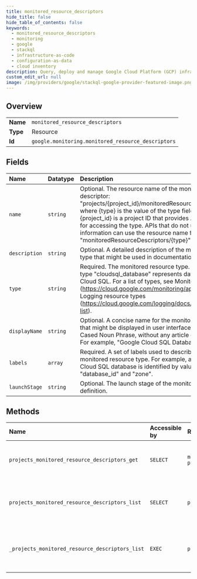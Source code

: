 ```yaml
---
title: monitored_resource_descriptors
hide_title: false
hide_table_of_contents: false
keywords:
  - monitored_resource_descriptors
  - monitoring
  - google    
  - stackql
  - infrastructure-as-code
  - configuration-as-data
  - cloud inventory
description: Query, deploy and manage Google Cloud Platform (GCP) infrastructure and resources using SQL
custom_edit_url: null
image: /img/providers/google/stackql-google-provider-featured-image.png
---
```

  
    

## Overview
<table><tbody>
<tr><td><b>Name</b></td><td><code>monitored_resource_descriptors</code></td></tr>
<tr><td><b>Type</b></td><td>Resource</td></tr>
<tr><td><b>Id</b></td><td><code>google.monitoring.monitored_resource_descriptors</code></td></tr>
</tbody></table>

## Fields
| Name | Datatype | Description |
|:-----|:---------|:------------|
| `name` | `string` | Optional. The resource name of the monitored resource descriptor: "projects/&#123;project_id&#125;/monitoredResourceDescriptors/&#123;type&#125;" where &#123;type&#125; is the value of the type field in this object and &#123;project_id&#125; is a project ID that provides API-specific context for accessing the type. APIs that do not use project information can use the resource name format "monitoredResourceDescriptors/&#123;type&#125;". |
| `description` | `string` | Optional. A detailed description of the monitored resource type that might be used in documentation. |
| `type` | `string` | Required. The monitored resource type. For example, the type "cloudsql_database" represents databases in Google Cloud SQL. For a list of types, see Monitoring resource types (https://cloud.google.com/monitoring/api/resources) and Logging resource types (https://cloud.google.com/logging/docs/api/v2/resource-list). |
| `displayName` | `string` | Optional. A concise name for the monitored resource type that might be displayed in user interfaces. It should be a Title Cased Noun Phrase, without any article or other determiners. For example, "Google Cloud SQL Database". |
| `labels` | `array` | Required. A set of labels used to describe instances of this monitored resource type. For example, an individual Google Cloud SQL database is identified by values for the labels "database_id" and "zone". |
| `launchStage` | `string` | Optional. The launch stage of the monitored resource definition. |
## Methods
| Name | Accessible by | Required Params | Description |
|:-----|:--------------|:----------------|:------------|
| `projects_monitored_resource_descriptors_get` | `SELECT` | `monitoredResourceDescriptorsId, projectsId` | Gets a single monitored resource descriptor. |
| `projects_monitored_resource_descriptors_list` | `SELECT` | `projectsId` | Lists monitored resource descriptors that match a filter. |
| `_projects_monitored_resource_descriptors_list` | `EXEC` | `projectsId` | Lists monitored resource descriptors that match a filter. |
